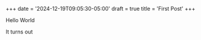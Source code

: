 +++
date = '2024-12-19T09:05:30-05:00'
draft = true 
title = 'First Post'
+++

Hello World

It turns out

